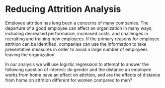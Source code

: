# Reducing Attrition Analysis

Employee attrition has long been a concerns of many companies. The departure of a good employee can affect an organization in many ways, including decreased performance, increased costs, and challenges in recruiting and training new employees. If the primary reasons for employee attrition can be identified, companies can use the information to take preventative measures in order to avoid a large number of employees leaving the organization.

In our analysis we will use logistic regression to attempt to answer the following question of interest: do gender and the distance an employee works from home have an effect on attrition, and are the effects of distance from home on attrition different for women compared to men?
